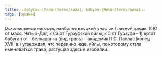 ```yaml
---
title: ⒜Бабуган-[Яйла](terms/яйла), Бабуан-[Яйла](terms/яйла)⒵
tags: [ороним]
---
```


Всхолмленное нагорье, наиболее высокий участок Главной гряды. К Ю от масс.
Чатыр-Даг, к СЗ от Гурзуфской яйлы, к С от Гурзуфа – 1) кртат бабуган от –
белладонна (вид травы) – академик П.С. Паллас (конец ХVIII в.) утверждал, что
первично назв. яйлы, по которому стала именоваться трава, растущая здесь в
изобилии.
